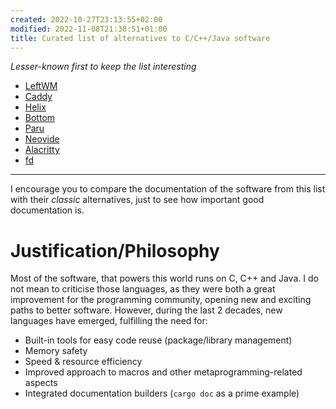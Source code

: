 ```yaml
---
created: 2022-10-27T23:13:55+02:00
modified: 2022-11-08T21:38:51+01:00
title: Curated list of alternatives to C/C++/Java software
---
```


*Lesser-known first to keep the list interesting*

- [LeftWM](https://leftwm.org)
- [Caddy](https://caddyserver.com/)
- [Helix](https://helix-editor.com/)
- [Bottom](https://github.com/ClementTsang/bottom/)
- [Paru](https://github.com/Morganamilo/paru)
- [Neovide](https://neovide.dev)
- [Alacritty](https://alacritty.org/)
- [fd](https://github.com/sharkdp/fd)

---

I encourage you to compare the documentation of the software from this list with their *classic* alternatives, just to see how important good documentation is. 

# Justification/Philosophy

Most of the software, that powers this world runs on C, C++ and Java. I do not mean to criticise those languages, as they were both a great improvement for the programming community, opening new and exciting paths to better software. However, during the last 2 decades, new languages have emerged, fulfilling the need for:

- Built-in tools for easy code reuse (package/library management)
- Memory safety
- Speed & resource efficiency
- Improved approach to macros and other metaprogramming-related aspects
- Integrated documentation builders (`cargo doc` as a prime example)
